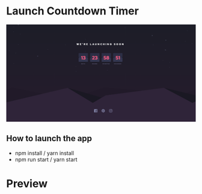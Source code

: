 # Launch Countdown Timer

<img src="./image-readme.png" />

## How to launch the app 
- npm install / yarn install
- npm run start / yarn start

# Preview
